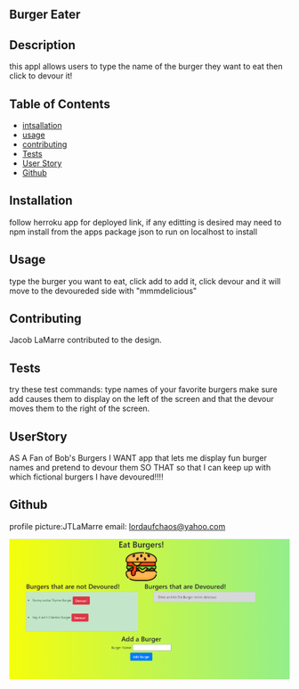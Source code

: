 ## Burger Eater


 ## Description
 this appl allows users to type the name of the burger they want to eat then click to devour it!

## Table of Contents
* [intsallation](#Installation)
* [usage](#Usage)
* [contributing](#Contributing)
* [Tests](#Tests)
* [User Story](#UserStory)
* [Github](#Github)

## Installation
follow herroku app for deployed link, if any editting is desired may need to npm install from the apps package json to run on localhost to install

## Usage
type the burger you want to eat, click add to add it, click devour and it will move to the devoureded side with "mmmdelicious" 



## Contributing
Jacob LaMarre contributed to the design.

## Tests
try these test commands: type names of your favorite burgers make sure add causes them to display on the left of the screen and that the devour moves them to the right of the screen. 

## UserStory
AS A Fan of Bob's Burgers
I WANT app that lets me display fun burger names and pretend to devour them 
SO THAT so that I can keep up with which fictional burgers I have devoured!!!! 
## Github
profile picture:JTLaMarre
email: lordaufchaos@yahoo.com

![Screenshot](public/assets/images/Screenshot.PNG)